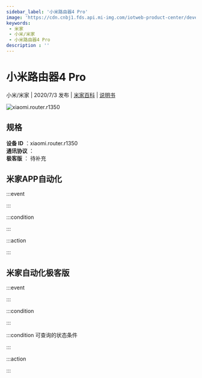 ```yaml
---
sidebar_label: '小米路由器4 Pro'
image: 'https://cdn.cnbj1.fds.api.mi-img.com/iotweb-product-center/developer_1588146417038LiM5zLpI.png?GalaxyAccessKeyId=AKVGLQWBOVIRQ3XLEW&Expires=9223372036854775807&Signature=1wOolj/6h2IY1bwMqbt3gX1l030='
keywords: 
 - 米家
 - 小米/米家
 - 小米路由器4 Pro
description : ''
---
```

# 小米路由器4 Pro

小米/米家 | 2020/7/3 发布 | [米家百科](https://home.mi.com/webapp/content/baike/product/index.html?model=xiaomi.router.r1350) | [说明书](https://home.mi.com/views/introduction.html?model=xiaomi.router.r1350&region=cn)

![xiaomi.router.r1350](https://cdn.cnbj1.fds.api.mi-img.com/iotweb-product-center/developer_1588146417038LiM5zLpI.png?GalaxyAccessKeyId=AKVGLQWBOVIRQ3XLEW&Expires=9223372036854775807&Signature=1wOolj/6h2IY1bwMqbt3gX1l030=)

## 规格  
> 
**设备 ID** ：xiaomi.router.r1350  
**通讯协议** ：  
**极客版**  ： 待补充 


## 米家APP自动化  

:::event  

:::

:::condition  

:::

:::action   

:::

## 米家自动化极客版  

:::event  

:::

:::condition  

:::

:::condition 可查询的状态条件  

:::

:::action  

:::

        
